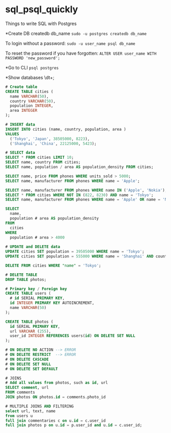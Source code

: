 # sql_psql_quickly
Things to write SQL with Postgres

*Create DB
createdb db_name
`sudo -u postgres createdb db_name`

To login without a password:
`sudo -u user_name psql db_name`

To reset the password if you have forgotten:
`ALTER USER user_name WITH PASSWORD 'new_password';`

*Go to CLI
`psql postgres`

*Show databases
\dt+;

```sql
# Create table
CREATE TABLE cities (
  name VARCHAR(50),
  country VARCHAR(50),
  population INTEGER,
  area INTEGER
);

# INSERT data
INSERT INTO cities (name, country, population, area )
VALUES
  ('Tokyo', 'Japan', 38505000, 8223),
  ('Shanghai', 'China', 22125000, 5423);

# SELECT data
SELECT * FROM cities LIMIT 10;
SELECT name, country FROM cities;
SELECT name, population / area AS population_density FROM cities;

SELECT name, price FROM phones WHERE units_sold > 5000;
SELECT name, manufacturer FROM phones WHERE name = 'Apple';

SELECT name, manufacturer FROM phones WHERE name IN ('Apple', 'Nokia');
SELECT * FROM cities WHERE NOT IN (822, 8230) AND name = 'Tokyo';
SELECT name, manufacturer FROM phones WHERE name = 'Apple' OR name = 'Nokia';

SELECT 
  name, 
  population # area AS population_density 
FROM 
  cities 
WHERE 
  population # area > 4000
  
# UPDATE and DELETE data
UPDATE cities SET population = 39505000 WHERE name = 'Tokyo';
UPDATE cities SET population = 555000 WHERE name = 'Shanghai' AND country = 'US';

DELETE FROM cities WHERE "name" = 'Tokyo';

# DELETE TABLE
DROP TABLE photos;

# Primary key / Foreign key
CREATE TABLE users (
  # id SERIAL PRIMARY KEY,
  id INTEGER PRIMARY KEY AUTOINCREMENT,
  name VARCHAR(50)
);

CREATE TABLE photos (
  id SERIAL PRIMARY KEY,
  url VARCHAR (255),
  user_id INTEGER REFERENCES users(id) ON DELETE SET NULL
);

# ON DELETE NO ACTION --> ERROR
# ON DELETE RESTRICT  --> ERROR
# ON DELETE CASCADE
# ON DELETE SET NULL
# ON DELETE SET DEFAULT

# JOINS
# Add all values from photos, such as id, url
SELECT comment, url
FROM comments
JOIN photos ON photos.id = comments.photo_id

# MULTIPLE JOINS AND FILTERING
select url, text, name
from users u
full join commentaries c on u.id = c.user_id
full join photos p on u.id = p.user_id and u.id = c.user_id;

```
